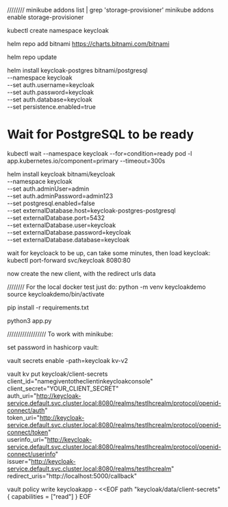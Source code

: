 
////////
minikube addons list | grep 'storage-provisioner'
minikube addons enable storage-provisioner

kubectl create namespace keycloak

helm repo add bitnami https://charts.bitnami.com/bitnami

helm repo update

helm install keycloak-postgres bitnami/postgresql \
  --namespace keycloak \
  --set auth.username=keycloak \
  --set auth.password=keycloak \
  --set auth.database=keycloak \
  --set persistence.enabled=true

# Wait for PostgreSQL to be ready
kubectl wait --namespace keycloak --for=condition=ready pod -l app.kubernetes.io/component=primary --timeout=300s


helm install keycloak bitnami/keycloak \
  --namespace keycloak \
  --set auth.adminUser=admin \
  --set auth.adminPassword=admin123 \
  --set postgresql.enabled=false \
  --set externalDatabase.host=keycloak-postgres-postgresql \
  --set externalDatabase.port=5432 \
  --set externalDatabase.user=keycloak \
  --set externalDatabase.password=keycloak \
  --set externalDatabase.database=keycloak

wait for keycloack to be up, can take some minutes, then load keycloak:
kubectl port-forward svc/keycloak 8080:80

now create the new client, with the redirect urls data 

//////// For the local docker test just do:
python -m venv keycloakdemo
source keycloakdemo/bin/activate

pip install -r requirements.txt

python3 app.py

//////////////////
To work with minikube:

set password in hashicorp vault:

vault secrets enable -path=keycloak kv-v2

vault kv put keycloak/client-secrets \
  client_id="namegiventotheclientinkeycloakconsole" \
  client_secret="YOUR_CLIENT_SECRET" \
  auth_uri="http://keycloak-service.default.svc.cluster.local:8080/realms/testlhcrealm/protocol/openid-connect/auth" \
  token_uri="http://keycloak-service.default.svc.cluster.local:8080/realms/testlhcrealm/protocol/openid-connect/token" \
  userinfo_uri="http://keycloak-service.default.svc.cluster.local:8080/realms/testlhcrealm/protocol/openid-connect/userinfo" \
  issuer="http://keycloak-service.default.svc.cluster.local:8080/realms/testlhcrealm" \
  redirect_uris="http://localhost:5000/callback"


vault policy write keycloakapp - <<EOF
path "keycloak/data/client-secrets" {
  capabilities = ["read"]
}
EOF